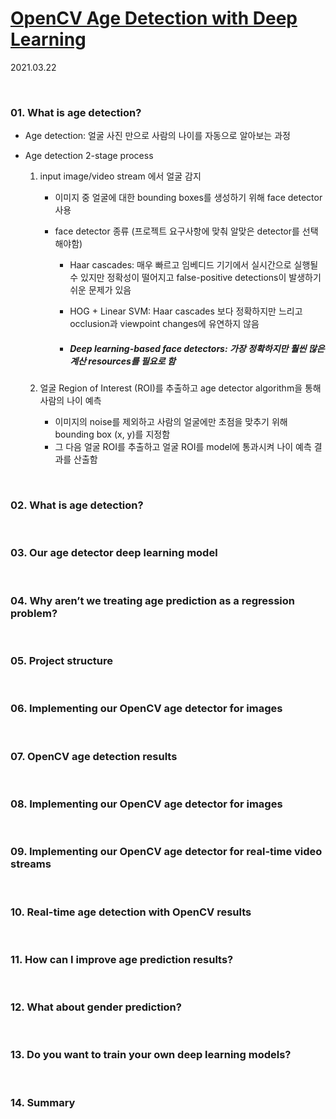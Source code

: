 # [OpenCV Age Detection with Deep Learning]((https://www.pyimagesearch.com/2020/04/13/opencv-age-detection-with-deep-learning/))

2021.03.22

<br>

### 01. What is age detection?

* Age detection: 얼굴 사진 만으로 사람의 나이를 자동으로 알아보는 과정

* Age detection 2-stage process

  1. input image/video stream 에서 얼굴 감지

     * 이미지 중 얼굴에 대한 bounding boxes를 생성하기 위해 face detector 사용

     * face detector 종류 (프로젝트 요구사항에 맞춰 알맞은 detector를 선택해야함)

       * Haar cascades: 매우 빠르고 임베디드 기기에서 실시간으로 실행될 수 있지만 정확성이 떨어지고 false-positive detections이 발생하기 쉬운 문제가 있음

       * HOG + Linear SVM: Haar cascades 보다 정확하지만 느리고 occlusion과 viewpoint changes에 유연하지 않음

       * ##### Deep learning-based face detectors: 가장 정확하지만 훨씬 많은 계산 resources를 필요로 함

  2. 얼굴 Region of Interest (ROI)를 추출하고 age detector algorithm을 통해 사람의 나이 예측

     * 이미지의 noise를 제외하고 사람의 얼굴에만 초점을 맞추기 위해  bounding box (x, y)를 지정함
     * 그 다음 얼굴 ROI를 추출하고 얼굴 ROI를 model에 통과시켜 나이 예측 결과를 산출함  

<br>

### 02. What is age detection?

<br>

### 03. Our age detector deep learning model

<br>

### 04. Why aren’t we treating age prediction as a regression problem?

<br>

### 05. Project structure

<br>

### 06. Implementing our OpenCV age detector for images

<br>

### 07. OpenCV age detection results

<br>

### 08. Implementing our OpenCV age detector for images

<br>

### 09. Implementing our OpenCV age detector for real-time video streams

<br>

### 10. Real-time age detection with OpenCV results

<br>

### 11. How can I improve age prediction results?

<br>

### 12. What about gender prediction?

<br>

### 13. Do you want to train your own deep learning models?

<br>

### 14. Summary